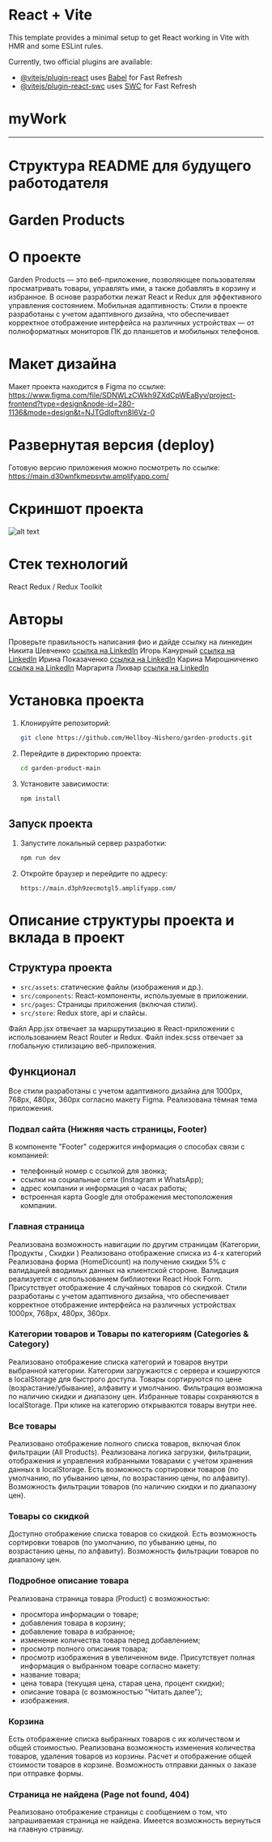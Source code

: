 # React + Vite

This template provides a minimal setup to get React working in Vite with HMR and some ESLint rules.

Currently, two official plugins are available:

- [@vitejs/plugin-react](https://github.com/vitejs/vite-plugin-react/blob/main/packages/plugin-react/README.md) uses [Babel](https://babeljs.io/) for Fast Refresh
- [@vitejs/plugin-react-swc](https://github.com/vitejs/vite-plugin-react-swc) uses [SWC](https://swc.rs/) for Fast Refresh
# myWork

-----------------------------------------------------------------------------------------------

# Структура README для будущего работодателя

# Garden Products

# О проекте
Garden Products — это веб-приложение, позволяющее пользователям просматривать товары, управлять ими, а также добавлять в корзину и избранное. В основе разработки лежат React и Redux для эффективного управления состоянием.
Мобильная адаптивность: Стили в проекте разработаны с учетом адаптивного дизайна, что обеспечивает корректное отображение интерфейса на различных устройствах — от полноформатных мониторов ПК до планшетов и мобильных телефонов.

# Макет дизайна
Макет проекта находится в Figma по ссылке:
https://www.figma.com/file/SDNWLzCWkh9ZXdCpWEaByv/project-frontend?type=design&node-id=280-1136&mode=design&t=NJTGdloftvn8I6Vz-0 

# Развернутая версия (deploy)
Готовую версию приложения можно посмотреть по ссылке: 
https://main.d30wnfkmepsvtw.amplifyapp.com/


# Скриншот проекта
![alt text](image-1.png)

# Стек технологий
React
Redux / Redux Toolkit


# Авторы
Проверьте правильность написания фио и дайде ссылку на линкедин
Никита Шевченко
[ссылка на LinkedIn](https://www.linkedin.com/in/nikita-shevchenko-a8a832318/)
Игорь Канурный
[ссылка на LinkedIn](https://www.linkedin.com/in/ihor-kanurnyi-b47424318/)
Ирина Показаченко
[ссылка на LinkedIn](https://www.linkedin.com/in/iryna-pokazachenko-00840a294/)
Карина Мирошниченко
[ссылка на LinkedIn](https://www.linkedin.com/in/karina-myroshnychenko/)
Маргарита Лихвар
[ссылка на LinkedIn](https://www.linkedin.com/in/margarita-lykhvar-78910aab/)



# Установка проекта
1. Клонируйте репозиторий:

   ```sh
   git clone https://github.com/Hellboy-Nishero/garden-products.git
   ```

2. Перейдите в директорию проекта:

   ```sh
   cd garden-product-main
   ```

3. Установите зависимости:
   ```sh
   npm install
   ```

## Запуск проекта

1. Запустите локальный сервер разработки:

   ```sh
   npm run dev
   ```

2. Откройте браузер и перейдите по адресу:
   ```
   https://main.d3ph9zecmotgl5.amplifyapp.com/
   ```


# Описание структуры проекта и вклада в проект

## Структура проекта
- `src/assets`: статические файлы (изображения и др.).
- `src/components`: React-компоненты, используемые в приложении.
- `src/pages`: Страницы приложения (включая стили).
- `src/store`: Redux store, api и слайсы.

Файл App.jsx отвечает за маршрутизацию в React-приложении с использованием React Router и Redux.
Файл index.scss отвечает за глобальную стилизацию веб-приложения.



## Функционал
Все стили разработаны с учетом адаптивного дизайна для 1000px, 768px, 480px, 360px согласно макету Figma.
Реализована тёмная тема приложения.


### Подвал сайта (Нижняя часть страницы, Footer)
В компоненте "Footer" содержится информация о способах связи с компанией:
- телефонный номер с ссылкой для звонка;
- ссылки на социальные сети (Instagram и WhatsApp);
- адрес компании и информация о часах работы;
- встроенная карта Google для отображения местоположения компании.

### Главная страница 
Реализована возможность навигации по другим страницам (Категории, Продукты , Скидки )
Реализовано отображение списка из 4-х категорий
Реализована форма (HomeDicount) на получение скидки 5% c валидацией вводимых данных на клиентской стороне. Валидация реализуется с использованием библиотеки React Hook Form.
Присутствует отображение 4 случайных товаров со скидкой.
Стили разработаны с учетом адаптивного дизайна, что обеспечивает корректное отображение интерфейса на различных устройствах 1000px, 768px, 480px, 360px.

### Категории товаров и Товары по категориям (Categories & Category) 
Реализовано отображение списка категорий и товаров внутри выбранной категории.
Категории загружаются с сервера и кэшируются в localStorage для быстрого доступа.
Товары сортируются по цене (возрастание/убывание), алфавиту и умолчанию.
Фильтрация возможна по наличию скидки и диапазону цен.
Избранные товары сохраняются в localStorage.
При клике на категорию открываются товары внутри нее.

### Все товары 
Реализовано отображение полного списка товаров, включая блок фильтрации (All Products).
Реализована логика загрузки, фильтрации, отображения и управления избранными товарами с учетом хранения данных в localStorage. 
Есть возможность сортировки товаров (по умолчанию, по убыванию цены, по возрастанию цены, по алфавиту).
Возможность фильтрации товаров (по наличию скидки и по диапазону цен).

### Товары со скидкой 
Доступно отображение списка товаров со скидкой.
Есть возможность сортировки товаров (по умолчанию, по убыванию цены, по возрастанию цены, по алфавиту).
Возможность фильтрации товаров по диапазону цен.

### Подробное описание товара 
Реализована страница товара (Product) с возможностью:
- просмтора информации о товаре;
- добавления товара в корзину;
- добавление товара в избранное;
- изменение количества товара перед добавлением;
- просмотр полного описания товара;
- просмотр изображения в увеличенном виде.
Присутствует полная информация о выбранном товаре согласно макету: 
- название товара;
- цена товара (текущая цена, старая цена, процент скидки);
- описание товара (с возможностью "Читать далее");
- изображения.

### Корзина
Есть отображение списка выбранных товаров с их количеством и общей стоимостью.
Реализована возможность изменения количества товаров, удаления товаров из корзины.
Расчет и отображение общей стоимости товаров в корзине.
Возможность отправки данных о заказе при отправке формы.

### Страница не найдена (Page not found, 404) 
Реализовано отображение страницы с сообщением о том, что запрашиваемая страница не найдена.
Имеется возможность вернуться на главную страницу.


